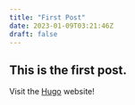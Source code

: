 ```yaml
---
title: "First Post"
date: 2023-01-09T03:21:46Z
draft: false
---
```


## This is the **first** post. 

Visit the [Hugo](https://gohugo.io) website!
